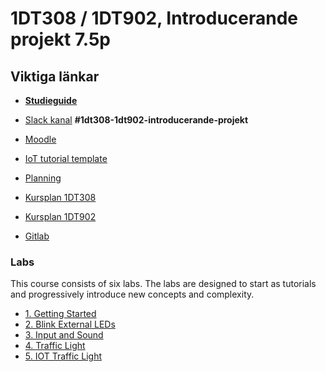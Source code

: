 # 1DT308 / 1DT902, Introducerande projekt 7.5p



## Viktiga länkar

- [**Studieguide**](study_guide_1DT308.md)

- [Slack kanal](coursepress.lnu.se) **#1dt308-1dt902-introducerande-projekt**
- [Moodle](https://mymoodle.lnu.se/course/view.php?id=48555)
- [IoT tutorial template](report_template.md)
- [Planning](planning.md)
- [Kursplan 1DT308](https://kursplan.lnu.se/kursplaner/kursplan-1DT308-1.pdf)
- [Kursplan 1DT902](https://kursplan.lnu.se/kursplaner/kursplan-1DT902-1.pdf)
- [Gitlab](https://gitlab.lnu.se)

### Labs

This course consists of six labs. The labs are designed to start as tutorials and progressively introduce new concepts and complexity. 

 * [1. Getting Started](labs/1%20Getting%20Started.md)
 * [2. Blink External LEDs](labs/2%20Blink%20External%20LEDs.md)
 * [3. Input and Sound](labs/3%20Input%20and%20Sound.md)
 * [4. Traffic Light](labs/4%20Traffic%20Light.md)
 * [5. IOT Traffic Light](labs/5%20IOT%20Traffic%20Light%20.md)
